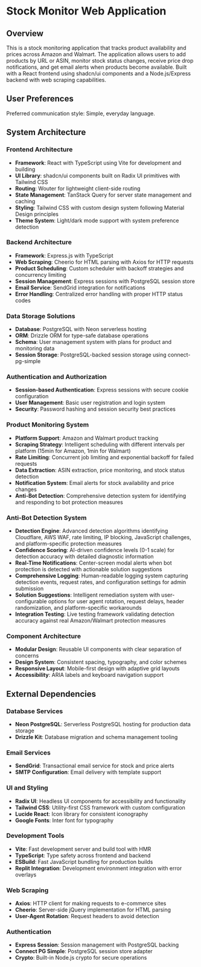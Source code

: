 # Stock Monitor Web Application

## Overview

This is a stock monitoring application that tracks product availability and prices across Amazon and Walmart. The application allows users to add products by URL or ASIN, monitor stock status changes, receive price drop notifications, and get email alerts when products become available. Built with a React frontend using shadcn/ui components and a Node.js/Express backend with web scraping capabilities.

## User Preferences

Preferred communication style: Simple, everyday language.

## System Architecture

### Frontend Architecture
- **Framework**: React with TypeScript using Vite for development and building
- **UI Library**: shadcn/ui components built on Radix UI primitives with Tailwind CSS
- **Routing**: Wouter for lightweight client-side routing
- **State Management**: TanStack Query for server state management and caching
- **Styling**: Tailwind CSS with custom design system following Material Design principles
- **Theme System**: Light/dark mode support with system preference detection

### Backend Architecture
- **Framework**: Express.js with TypeScript
- **Web Scraping**: Cheerio for HTML parsing with Axios for HTTP requests
- **Product Scheduling**: Custom scheduler with backoff strategies and concurrency limiting
- **Session Management**: Express sessions with PostgreSQL session store
- **Email Service**: SendGrid integration for notifications
- **Error Handling**: Centralized error handling with proper HTTP status codes

### Data Storage Solutions
- **Database**: PostgreSQL with Neon serverless hosting
- **ORM**: Drizzle ORM for type-safe database operations
- **Schema**: User management system with plans for product and monitoring data
- **Session Storage**: PostgreSQL-backed session storage using connect-pg-simple

### Authentication and Authorization
- **Session-based Authentication**: Express sessions with secure cookie configuration
- **User Management**: Basic user registration and login system
- **Security**: Password hashing and session security best practices

### Product Monitoring System
- **Platform Support**: Amazon and Walmart product tracking
- **Scraping Strategy**: Intelligent scheduling with different intervals per platform (15min for Amazon, 1min for Walmart)
- **Rate Limiting**: Concurrent job limiting and exponential backoff for failed requests
- **Data Extraction**: ASIN extraction, price monitoring, and stock status detection
- **Notification System**: Email alerts for stock availability and price changes
- **Anti-Bot Detection**: Comprehensive detection system for identifying and responding to bot protection measures

### Anti-Bot Detection System
- **Detection Engine**: Advanced detection algorithms identifying Cloudflare, AWS WAF, rate limiting, IP blocking, JavaScript challenges, and platform-specific protection measures
- **Confidence Scoring**: AI-driven confidence levels (0-1 scale) for detection accuracy with detailed diagnostic information
- **Real-Time Notifications**: Center-screen modal alerts when bot protection is detected with actionable solution suggestions
- **Comprehensive Logging**: Human-readable logging system capturing detection events, request rates, and configuration settings for admin submission
- **Solution Suggestions**: Intelligent remediation system with user-configurable options for user agent rotation, request delays, header randomization, and platform-specific workarounds
- **Integration Testing**: Live testing framework validating detection accuracy against real Amazon/Walmart protection measures

### Component Architecture
- **Modular Design**: Reusable UI components with clear separation of concerns
- **Design System**: Consistent spacing, typography, and color schemes
- **Responsive Layout**: Mobile-first design with adaptive grid layouts
- **Accessibility**: ARIA labels and keyboard navigation support

## External Dependencies

### Database Services
- **Neon PostgreSQL**: Serverless PostgreSQL hosting for production data storage
- **Drizzle Kit**: Database migration and schema management tooling

### Email Services
- **SendGrid**: Transactional email service for stock and price alerts
- **SMTP Configuration**: Email delivery with template support

### UI and Styling
- **Radix UI**: Headless UI components for accessibility and functionality
- **Tailwind CSS**: Utility-first CSS framework with custom configuration
- **Lucide React**: Icon library for consistent iconography
- **Google Fonts**: Inter font for typography

### Development Tools
- **Vite**: Fast development server and build tool with HMR
- **TypeScript**: Type safety across frontend and backend
- **ESBuild**: Fast JavaScript bundling for production builds
- **Replit Integration**: Development environment integration with error overlays

### Web Scraping
- **Axios**: HTTP client for making requests to e-commerce sites
- **Cheerio**: Server-side jQuery implementation for HTML parsing
- **User-Agent Rotation**: Request headers to avoid detection

### Authentication
- **Express Session**: Session management with PostgreSQL backing
- **Connect PG Simple**: PostgreSQL session store adapter
- **Crypto**: Built-in Node.js crypto for secure operations
